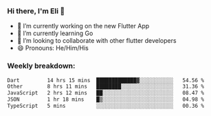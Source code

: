 ### Hi there, I'm Eli 👋
- 🔭 I’m currently working on the new Flutter App
- 🌱 I’m currently learning Go
- 🦄 I’m looking to collaborate with other flutter developers
- 😄 Pronouns: He/Him/His

### Weekly breakdown:
<!--START_SECTION:waka-->

```txt
Dart         14 hrs 15 mins  █████████████▓░░░░░░░░░░░   54.56 %
Other        8 hrs 11 mins   ████████░░░░░░░░░░░░░░░░░   31.36 %
JavaScript   2 hrs 12 mins   ██░░░░░░░░░░░░░░░░░░░░░░░   08.47 %
JSON         1 hr 18 mins    █▒░░░░░░░░░░░░░░░░░░░░░░░   04.98 %
TypeScript   5 mins          ░░░░░░░░░░░░░░░░░░░░░░░░░   00.36 %
```

<!--END_SECTION:waka-->
